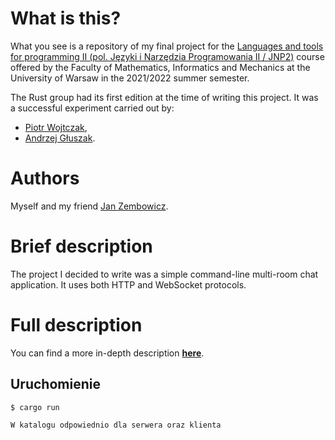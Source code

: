 # What is this?

What you see is a repository of my final project for the [Languages and tools for programming II (pol. Języki i Narzędzia Programowania II / JNP2)](https://usosweb.mimuw.edu.pl/kontroler.php?_action=katalog2%2Fprzedmioty%2FpokazPrzedmiot&prz_kod=1000-224bJNP2&lang=en) course offered by the Faculty of Mathematics, Informatics and Mechanics at the University of Warsaw in the 2021/2022 summer semester.

The Rust group had its first edition at the time of writing this project. It was a successful experiment carried out by:
- [Piotr Wojtczak](https://github.com/StarostaGit),
- [Andrzej Głuszak](https://github.com/agluszak).

# Authors

Myself and my friend [Jan Zembowicz](https://github.com/JWZ1996).

# Brief description

The project I decided to write was a simple command-line multi-room chat application. It uses both HTTP and WebSocket protocols.

# Full description 

You can find a more in-depth description [**here**](https://github.com/kfernandez31/JNP2-Rust-Chatter/blob/main/tdescription.md).


## Uruchomienie

	$ cargo run

	W katalogu odpowiednio dla serwera oraz klienta
